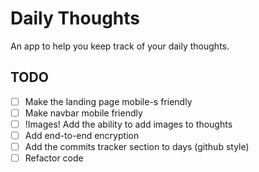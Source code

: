 # Daily Thoughts

An app to help you keep track of your daily thoughts.

## TODO

- [ ] Make the landing page mobile-s friendly
- [ ] Make navbar mobile friendly
- [ ] !Images! Add the ability to add images to thoughts
- [ ] Add end-to-end encryption
- [ ] Add the commits tracker section to days (github style)
- [ ] Refactor code